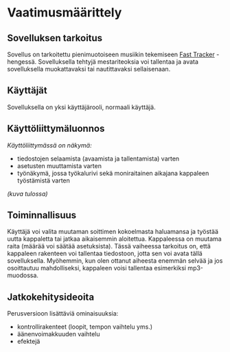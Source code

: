 # Vaatimusmäärittely

## Sovelluksen tarkoitus

Sovellus on tarkoitettu pienimuotoiseen musiikin tekemiseen [Fast Tracker](https://fi.wikipedia.org/wiki/Fast_Tracker) -hengessä.
Sovelluksella tehtyjä mestariteoksia voi tallentaa ja avata sovelluksella muokattavaksi tai nautittavaksi sellaisenaan.

## Käyttäjät

Sovelluksella on yksi käyttäjärooli, normaali käyttäjä.

## Käyttöliittymäluonnos

*Käyttöliittymässä on näkymä:*
 
 - tiedostojen selaamista (avaamista ja tallentamista) varten
 - asetusten muuttamista varten
 - työnäkymä, jossa työkalurivi sekä moniraitainen aikajana kappaleen työstämistä varten

_(kuva tulossa)_


## Toiminnallisuus

Käyttäjä voi valita muutaman soittimen kokoelmasta haluamansa ja työstää uutta kappaletta
tai jatkaa aikaisemmin aloitettua. Kappaleessa on muutama raita (määrää voi säätää asetuksista).
Tässä vaiheessa tarkoitus on, että kappaleen rakenteen voi tallentaa tiedostoon, jotta sen voi avata
tällä sovelluksella. Myöhemmin, kun olen ottanut aiheesta enemmän selvää ja jos osoittautuu mahdolliseksi,
kappaleen voisi tallentaa esimerkiksi mp3-muodossa.

## Jatkokehitysideoita

Perusversioon lisättäviä ominaisuuksia:

 - kontrollirakenteet (loopit, tempon vaihtelu yms.)
 - äänenvoimakkuuden vaihtelu
 - efektejä

